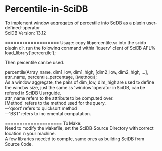 Percentile-in-SciDB
===================

To implement  window aggregates of percentile into SciDB as a plugin user-defined-operator                                  
SciDB Version: 13.12

===================
Usage:
copy libpercentile.so into the scidb plugin dir, 
run the following command within 'iquery' client of SciDB
AFL% load_library('percentile');

Then percentile can be used.                                                                                                                                                                                                                                          

percentile(Array_name, dim1_low, dim1_high, [dim2_low, dim2_high, ...], attr_name, percentile_percentage, [Method]);            
  As a window aggregate, the pairs of dim_low, dim_high are used to define the window size, just the same as 'window' operator   in SciDB, can be refered in SciDB Userguide.                                                                                          
  attr_name refers to the attribute to be computed over.                                                                        
  [Method] refers to the method used for the query.                                                                           
  --'qsort' refers to quicksort method                                                                                        
  --'BST' refers to incremental computation.



====================
To Make:                                                                                                                        
Need to modify the Makefile, set the SciDB-Source Directory with correct location in your machine.                          
A few libraries needed to compile, same ones as building SciDB from Source Code.

